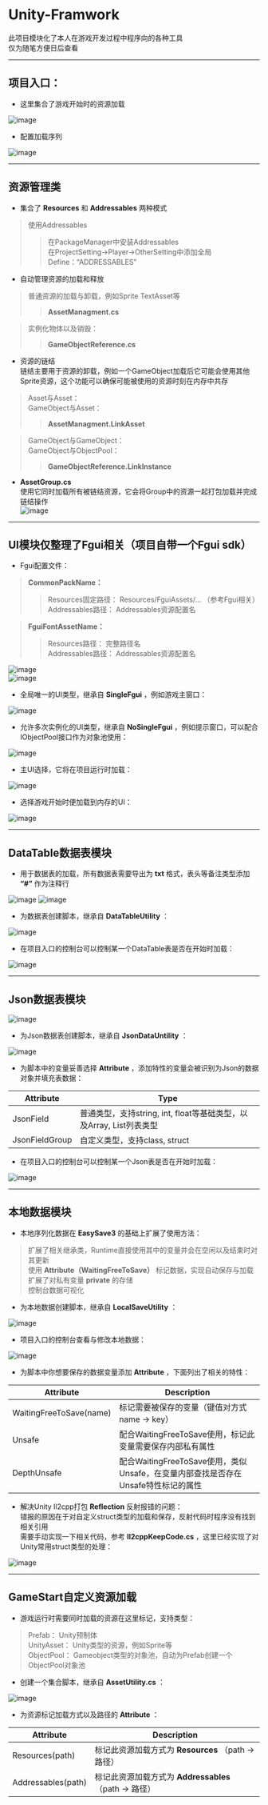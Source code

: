 # Unity-Framwork
此项目模块化了本人在游戏开发过程中程序向的各种工具  
仅为随笔方便日后查看  
****
## 项目入口：  
* 这里集合了游戏开始时的资源加载  

![image](https://user-images.githubusercontent.com/71002504/161743269-14b534f1-9a6a-4a65-81ed-4bb25ae3431a.png)  
* 配置加载序列  

![image](https://user-images.githubusercontent.com/71002504/163158287-a966fe27-8179-4ea6-9979-b7e7505e76e5.png)  
****
## 资源管理类  
* 集合了 __Resources__ 和 __Addressables__ 两种模式  
>使用Addressables  
>>在PackageManager中安装Addressables  
>>在ProjectSetting->Player->OtherSetting中添加全局Define：“ADDRESSABLES”  

* 自动管理资源的加载和释放  
>普通资源的加载与卸载，例如Sprite TextAsset等  
>>__AssetManagment.cs__  

>实例化物体以及销毁：  
>>__GameObjectReference.cs__  

* 资源的链结  
链结主要用于资源的卸载，例如一个GameObject加载后它可能会使用其他Sprite资源，这个功能可以确保可能被使用的资源时刻在内存中共存
>Asset与Asset：  
>GameObject与Asset：  
>>__AssetManagment.LinkAsset__  

>GameObject与GameObject：  
>GameObject与ObjectPool：  
>>__GameObjectReference.LinkInstance__  

* __AssetGroup.cs__  
使用它同时加载所有被链结资源，它会将Group中的资源一起打包加载并完成链结操作  
![image](https://user-images.githubusercontent.com/71002504/163180309-123116f3-6557-41d1-8214-e5e75c121b05.png)  
****
## UI模块仅整理了Fgui相关（项目自带一个Fgui sdk）  
* Fgui配置文件：  
>__CommonPackName：__   
>>Resources固定路径： Resources/FguiAssets/... （参考Fgui相关）  
>>Addressables路径： Addressables资源配置名  

>__FguiFontAssetName：__  
>>Resources路径： 完整路径名  
>>Addressables路径： Addressables资源配置名  

 ![image](https://user-images.githubusercontent.com/71002504/163169210-c808596b-2a1b-45a1-9a8b-64a4e7ed9d35.png)  
 ![image](https://user-images.githubusercontent.com/71002504/163169347-aa9d303b-0ffd-4e15-a303-99a31ad01152.png)  
 
* 全局唯一的UI类型，继承自 __SingleFgui__ ，例如游戏主窗口：

![image](https://user-images.githubusercontent.com/71002504/161743816-a17ef5f5-f854-44aa-bca3-ff10cfe1f368.png)  

* 允许多次实例化的UI类型，继承自 __NoSingleFgui__ ，例如提示窗口，可以配合IObjectPool接口作为对象池使用：

![image](https://user-images.githubusercontent.com/71002504/163168124-9031518e-37ab-4f68-92d4-8e9d85f00764.png)  

* 主UI选择，它将在项目运行时加载：  

![image](https://user-images.githubusercontent.com/71002504/163168918-4dc3dafe-8a93-4d1c-942a-748d0f187911.png)  

* 选择游戏开始时便加载到内存的UI：

![image](https://user-images.githubusercontent.com/71002504/163168810-e0b17e46-ff64-4b3f-b9ac-4bb9c00a9d61.png)  
****
## DataTable数据表模块  
* 用于数据表的加载，所有数据表需要导出为 __txt__ 格式，表头等备注类型添加 __“#”__ 作为注释行  

![image](https://user-images.githubusercontent.com/71002504/163183448-576f1c0e-62fd-4c10-a54a-6ba91b028cf6.png)
![image](https://user-images.githubusercontent.com/71002504/163183563-de4ab4f4-aca8-42c6-9827-6bc293dbb82a.png)  

* 为数据表创建脚本，继承自 __DataTableUtility__ ：  

![image](https://user-images.githubusercontent.com/71002504/163184317-3a5f56ef-4009-437e-a90e-29ab6da049ec.png)  

* 在项目入口的控制台可以控制某一个DataTable表是否在开始时加载：  

![image](https://user-images.githubusercontent.com/71002504/163184940-674da93a-65da-4ad0-bff8-333cefe05b45.png)  
****
## Json数据表模块  
![image](https://user-images.githubusercontent.com/71002504/163185984-1549010e-7d34-4edb-b5fe-a47389cb9399.png)  

* 为Json数据表创建脚本，继承自 __JsonDataUntility__ ：  

![image](https://user-images.githubusercontent.com/71002504/163191151-e35eb8e3-8902-4241-bb78-ec56417ffab6.png)  

* 为脚本中的变量妥善选择 __Attribute__ ，添加特性的变量会被识别为Json的数据对象并填充表数据：  

| Attribute | Type |
| ------ | ------ |
| JsonField | 普通类型，支持string, int, float等基础类型，以及Array, List列表类型 |
| JsonFieldGroup | 自定义类型，支持class, struct |

* 在项目入口的控制台可以控制某一个Json表是否在开始时加载：  

![image](https://user-images.githubusercontent.com/71002504/163192377-fd7fdffb-4de6-4861-952b-1f1eb947df56.png)  
****
## 本地数据模块
* 本地序列化数据在 __EasySave3__ 的基础上扩展了使用方法：  
>扩展了相关继承类，Runtime直接使用其中的变量并会在空闲以及结束时对其更新  
>使用 __Attribute（WaitingFreeToSave）__ 标记数据，实现自动保存与加载  
>扩展了对私有变量 __private__ 的存储  
>控制台数据可视化

* 为本地数据创建脚本，继承自 __LocalSaveUtility__ ：  

![image](https://user-images.githubusercontent.com/71002504/163323119-9c5fc574-515c-4be4-85f3-75fc4473dd50.png)  

* 项目入口的控制台查看与修改本地数据：  

![image](https://user-images.githubusercontent.com/71002504/163327276-4c98c0f9-1c3a-43ee-8052-c0934a258ee9.png)  

* 为脚本中你想要保存的数据变量添加 __Attribute__ ，下面列出了相关的特性：  

| Attribute | Description |
| ------ | ------ |
| WaitingFreeToSave(name) | 标记需要被保存的变量（键值对方式 name -> key） |
| Unsafe | 配合WaitingFreeToSave使用，标记此变量需要保存内部私有属性 |
| DepthUnsafe | 配合WaitingFreeToSave使用，类似Unsafe，在变量内部查找是否存在Unsafe特性标记的属性 |

* 解决Unity Il2cpp打包 __Reflection__ 反射报错的问题：  
错报的原因在于对自定义struct类型的加载和保存，反射代码时程序没有找到相关引用  
需要手动实现一下相关代码，参考 __Il2cppKeepCode.cs__ ，这里已经实现了对Unity常用struct类型的处理：  

![image](https://user-images.githubusercontent.com/71002504/163326224-5eae79a9-2c96-4274-9126-b923000f0171.png)  
****
## GameStart自定义资源加载  
* 游戏运行时需要同时加载的资源在这里标记，支持类型：  
>Prefab： Unity预制体  
>UnityAsset： Unity类型的资源，例如Sprite等  
>ObjectPool： Gameobject类型的对象池，自动为Prefab创建一个ObjectPool对象池  

* 创建一个集合脚本，继承自 __AssetUtility.cs__ ：  

![image](https://user-images.githubusercontent.com/71002504/163328471-564c33c1-8a24-4735-9fa5-cfde2fe82bc2.png)  

* 为资源标记加载方式以及路径的 __Attribute__ ：  

| Attribute | Description |
| ------ | ------ |
| Resources(path) | 标记此资源加载方式为 __Resources__ （path -> 路径） |
| Addressables(path) | 标记此资源加载方式为 __Addressables__ （path -> 路径） |
